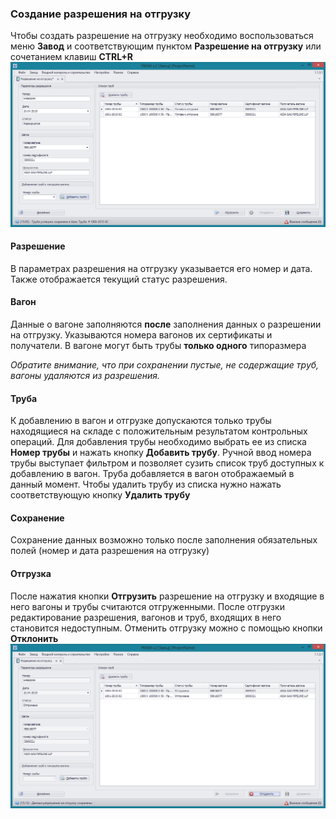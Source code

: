 ﻿
### Создание разрешения на отгрузку 
Чтобы создать разрешение на отгрузку необходимо воспользоваться меню **Завод** и соответствующим пунктом **Разрешение на отгрузку** или сочетанием клавиш **CTRL+R**
![_mill_release_note_before_ship.png](_mill_release_note_before_ship.png "")
#### Разрешение
В параметрах разрешения на отгрузку указывается его номер и дата. Также отображается текущий статус разрешения. 
#### Вагон
Данные о вагоне заполняются **после** заполнения данных о разрешении на отгрузку.  Указываются номера вагонов их сертификаты и получатели. 
В вагоне могут быть трубы **только одного** типоразмера

*Обратите внимание, что при сохранении пустые, не содержащие труб, вагоны удаляются из разрешения.*
#### Труба
К добавлению в вагон и отгрузке допускаются только трубы находящиеся на складе с положительным результатом контрольных операций. Для добавления трубы  необходимо выбрать ее из списка **Номер трубы** и нажать кнопку **Добавить трубу**. Ручной ввод номера трубы выступает фильтром и позволяет сузить список труб доступных к добавлению в вагон. Труба добавляется в вагон отображаемый в данный момент.
Чтобы удалить трубу из списка нужно нажать соответствующую кнопку **Удалить трубу**
#### Сохранение
Сохранение данных возможно только после заполнения обязательных полей (номер и дата разрешения на отгрузку)
#### Отгрузка
После нажатия кнопки **Отгрузить** разрешение на отгрузку и входящие в него вагоны и трубы считаются отгруженными. После отгрузки редактирование разрешения, вагонов и труб, входящих в него становится недоступным. Отменить отгрузку можно с помощью кнопки **Отклонить**
![_mill_release_note_after_ship.png](_mill_release_note_after_ship.png "")





